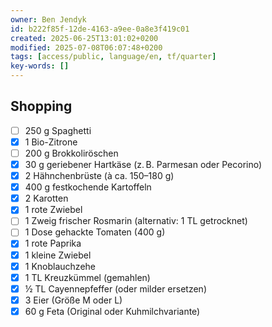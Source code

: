 ```yaml
---
owner: Ben Jendyk
id: b222f85f-12de-4163-a9ee-0a8e3f419c01
created: 2025-06-25T13:01:02+0200
modified: 2025-07-08T06:07:48+0200
tags: [access/public, language/en, tf/quarter]
key-words: []
---
```


## Shopping

- [ ] 250 g Spaghetti  
- [x] 1 Bio-Zitrone  
- [ ] 200 g Brokkoliröschen  
- [x] 30 g geriebener Hartkäse (z. B. Parmesan oder Pecorino)  
- [x] 2 Hähnchenbrüste (à ca. 150–180 g)  
- [x] 400 g festkochende Kartoffeln  
- [x] 2 Karotten  
- [x] 1 rote Zwiebel  
- [ ] 1 Zweig frischer Rosmarin (alternativ: 1 TL getrocknet)  
- [ ] 1 Dose gehackte Tomaten (400 g)  
- [x] 1 rote Paprika  
- [x] 1 kleine Zwiebel  
- [x] 1 Knoblauchzehe  
- [x] 1 TL Kreuzkümmel (gemahlen)  
- [x] ½ TL Cayennepfeffer (oder milder ersetzen)  
- [x] 3 Eier (Größe M oder L)  
- [x] 60 g Feta (Original oder Kuhmilchvariante)  
